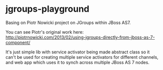 # jgroups-playground
Basing on Piotr Nowicki project on JGroups within JBoss AS7.

You can see Piotr's original work here:
http://piotrnowicki.com/2013/02/using-jgroups-directly-from-jboss-as-7-component/

It's just simple lib with service activator being made abstract class
so it can't be used for creating multiple service activators for different channels,
and web app which uses it to synch across multiple JBoss AS 7 nodes.
